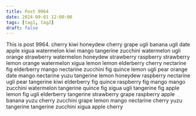 ```yaml
---
title: Post 9964
date: 2024-09-01 12:00:00
tags: [tag1, tag2]
draft: false
---
```

This is post 9964.
cherry
kiwi
honeydew
cherry
grape
ugli
banana
ugli
date
apple
xigua
watermelon
kiwi
mango
tangerine
zucchini
watermelon
ugli
orange
strawberry
watermelon
honeydew
strawberry
raspberry
strawberry
lemon
orange
watermelon
xigua
lemon
lemon
elderberry
cherry
nectarine
fig
elderberry
mango
nectarine
zucchini
fig
quince
lemon
ugli
pear
orange
date
mango
nectarine
yuzu
tangerine
lemon
honeydew
raspberry
nectarine
ugli
pear
tangerine
kiwi
elderberry
fig
quince
raspberry
fig
mango
mango
zucchini
watermelon
tangerine
quince
fig
xigua
ugli
tangerine
fig
apple
lemon
fig
ugli
elderberry
tangerine
strawberry
grape
raspberry
apple
banana
yuzu
cherry
zucchini
grape
lemon
mango
nectarine
cherry
yuzu
tangerine
tangerine
zucchini
xigua
apple
cherry
